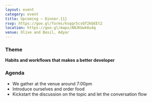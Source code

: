 ```yaml
---
layout: event
category: event
title: Upcoming – Dinner.{1}
rsvp: https://goo.gl/forms/ksqqr5csQf2kbEEt2
location: https://goo.gl/maps/ANJKGwk6u4q
venue: Olive and Basil, Adyar
---
```


### Theme
**Habits and workflows that makes a better developer**

### Agenda
* We gather at the venue around 7:00pm
* Introduce ourselves and order food
* Kickstart the discussion on the topic and let the conversation flow

<br/>